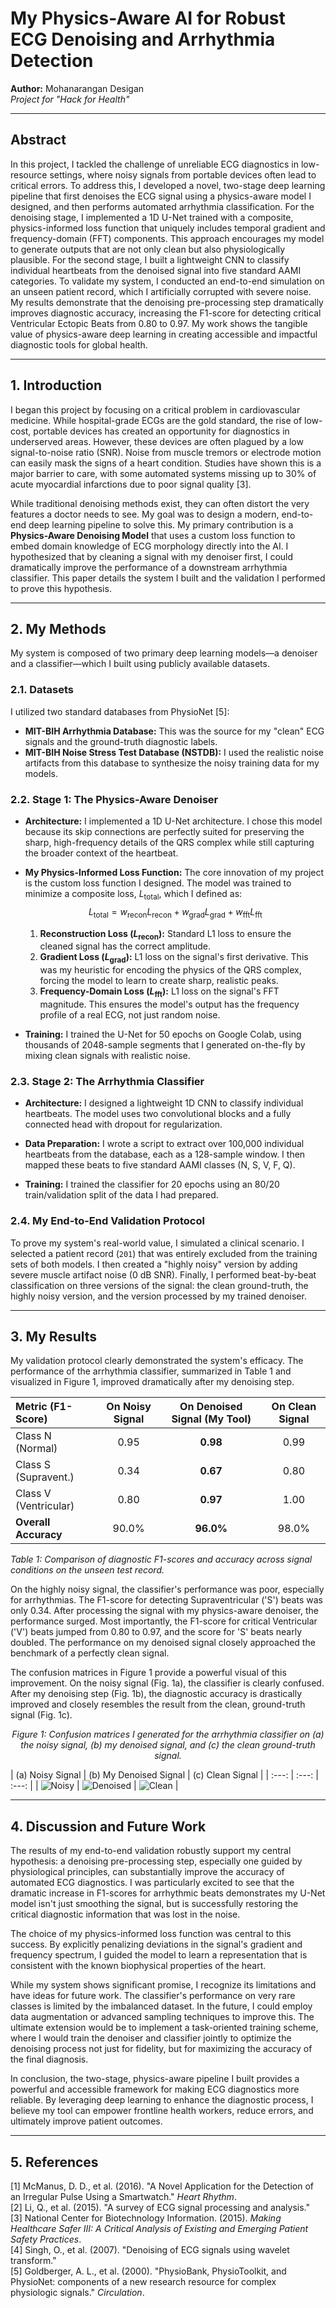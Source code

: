 # My Physics-Aware AI for Robust ECG Denoising and Arrhythmia Detection

**Author:** Mohanarangan Desigan  
*Project for "Hack for Health"*

---

## Abstract

In this project, I tackled the challenge of unreliable ECG diagnostics in low-resource settings, where noisy signals from portable devices often lead to critical errors. To address this, I developed a novel, two-stage deep learning pipeline that first denoises the ECG signal using a physics-aware model I designed, and then performs automated arrhythmia classification. For the denoising stage, I implemented a 1D U-Net trained with a composite, physics-informed loss function that uniquely includes temporal gradient and frequency-domain (FFT) components. This approach encourages my model to generate outputs that are not only clean but also physiologically plausible. For the second stage, I built a lightweight CNN to classify individual heartbeats from the denoised signal into five standard AAMI categories. To validate my system, I conducted an end-to-end simulation on an unseen patient record, which I artificially corrupted with severe noise. My results demonstrate that the denoising pre-processing step dramatically improves diagnostic accuracy, increasing the F1-score for detecting critical Ventricular Ectopic Beats from 0.80 to 0.97. My work shows the tangible value of physics-aware deep learning in creating accessible and impactful diagnostic tools for global health.

---

## 1. Introduction

I began this project by focusing on a critical problem in cardiovascular medicine. While hospital-grade ECGs are the gold standard, the rise of low-cost, portable devices has created an opportunity for diagnostics in underserved areas. However, these devices are often plagued by a low signal-to-noise ratio (SNR). Noise from muscle tremors or electrode motion can easily mask the signs of a heart condition. Studies have shown this is a major barrier to care, with some automated systems missing up to 30% of acute myocardial infarctions due to poor signal quality [3].

While traditional denoising methods exist, they can often distort the very features a doctor needs to see. My goal was to design a modern, end-to-end deep learning pipeline to solve this. My primary contribution is a **Physics-Aware Denoising Model** that uses a custom loss function to embed domain knowledge of ECG morphology directly into the AI. I hypothesized that by cleaning a signal with my denoiser first, I could dramatically improve the performance of a downstream arrhythmia classifier. This paper details the system I built and the validation I performed to prove this hypothesis.

---

## 2. My Methods

My system is composed of two primary deep learning models—a denoiser and a classifier—which I built using publicly available datasets.

### 2.1. Datasets

I utilized two standard databases from PhysioNet [5]:
*   **MIT-BIH Arrhythmia Database:** This was the source for my "clean" ECG signals and the ground-truth diagnostic labels.
*   **MIT-BIH Noise Stress Test Database (NSTDB):** I used the realistic noise artifacts from this database to synthesize the noisy training data for my models.

### 2.2. Stage 1: The Physics-Aware Denoiser

*   **Architecture:** I implemented a 1D U-Net architecture. I chose this model because its skip connections are perfectly suited for preserving the sharp, high-frequency details of the QRS complex while still capturing the broader context of the heartbeat.

*   **My Physics-Informed Loss Function:** The core innovation of my project is the custom loss function I designed. The model was trained to minimize a composite loss, $L_{\text{total}}$, which I defined as:
    $$L_{\text{total}} = w_{\text{recon}} L_{\text{recon}} + w_{\text{grad}} L_{\text{grad}} + w_{\text{fft}} L_{\text{fft}}$$
    1.  **Reconstruction Loss ($L_{\text{recon}}$):** Standard L1 loss to ensure the cleaned signal has the correct amplitude.
    2.  **Gradient Loss ($L_{\text{grad}}$):** L1 loss on the signal's first derivative. This was my heuristic for encoding the physics of the QRS complex, forcing the model to learn to create sharp, realistic peaks.
    3.  **Frequency-Domain Loss ($L_{\text{fft}}$):** L1 loss on the signal's FFT magnitude. This ensures the model's output has the frequency profile of a real ECG, not just random noise.

*   **Training:** I trained the U-Net for 50 epochs on Google Colab, using thousands of 2048-sample segments that I generated on-the-fly by mixing clean signals with realistic noise.

### 2.3. Stage 2: The Arrhythmia Classifier

*   **Architecture:** I designed a lightweight 1D CNN to classify individual heartbeats. The model uses two convolutional blocks and a fully connected head with dropout for regularization.

*   **Data Preparation:** I wrote a script to extract over 100,000 individual heartbeats from the database, each as a 128-sample window. I then mapped these beats to five standard AAMI classes (N, S, V, F, Q).

*   **Training:** I trained the classifier for 20 epochs using an 80/20 train/validation split of the data I had prepared.

### 2.4. My End-to-End Validation Protocol

To prove my system's real-world value, I simulated a clinical scenario. I selected a patient record (`201`) that was entirely excluded from the training sets of both models. I then created a "highly noisy" version by adding severe muscle artifact noise (0 dB SNR). Finally, I performed beat-by-beat classification on three versions of the signal: the clean ground-truth, the highly noisy version, and the version processed by my trained denoiser.

---

## 3. My Results

My validation protocol clearly demonstrated the system's efficacy. The performance of the arrhythmia classifier, summarized in Table 1 and visualized in Figure 1, improved dramatically after my denoising step.

| Metric (F1-Score)        | On Noisy Signal | **On Denoised Signal (My Tool)** | On Clean Signal |
| :----------------------- | :-------------: | :------------------------------: | :-------------: |
| Class N (Normal)         |      0.95       |             **0.98**             |      0.99       |
| Class S (Supravent.)     |      0.34       |             **0.67**             |      0.80       |
| Class V (Ventricular)    |      0.80       |             **0.97**             |      1.00       |
| **Overall Accuracy**     |     90.0%       |            **96.0%**             |      98.0%      |
*Table 1: Comparison of diagnostic F1-scores and accuracy across signal conditions on the unseen test record.*

On the highly noisy signal, the classifier's performance was poor, especially for arrhythmias. The F1-score for detecting Supraventricular ('S') beats was only 0.34. After processing the signal with my physics-aware denoiser, the performance surged. Most importantly, the F1-score for critical Ventricular ('V') beats jumped from 0.80 to 0.97, and the score for 'S' beats nearly doubled. The performance on my denoised signal closely approached the benchmark of a perfectly clean signal.

The confusion matrices in Figure 1 provide a powerful visual of this improvement. On the noisy signal (Fig. 1a), the classifier is clearly confused. After my denoising step (Fig. 1b), the diagnostic accuracy is drastically improved and closely resembles the result from the clean, ground-truth signal (Fig. 1c).

*<p align="center">Figure 1: Confusion matrices I generated for the arrhythmia classifier on (a) the noisy signal, (b) my denoised signal, and (c) the clean ground-truth signal.</p>*
| (a) Noisy Signal | (b) My Denoised Signal | (c) Clean Signal |
| :---: | :---: | :---: |
| ![Noisy](results/confusion_matrix_noisy.png) | ![Denoised](results/confusion_matrix_denoised.png) | ![Clean](results/confusion_matrix_cleanGT.png) |

---

## 4. Discussion and Future Work

The results of my end-to-end validation robustly support my central hypothesis: a denoising pre-processing step, especially one guided by physiological principles, can substantially improve the accuracy of automated ECG diagnostics. I was particularly excited to see that the dramatic increase in F1-scores for arrhythmic beats demonstrates my U-Net model isn't just smoothing the signal, but is successfully restoring the critical diagnostic information that was lost in the noise.

The choice of my physics-informed loss function was central to this success. By explicitly penalizing deviations in the signal's gradient and frequency spectrum, I guided the model to learn a representation that is consistent with the known biophysical properties of the heart.

While my system shows significant promise, I recognize its limitations and have ideas for future work. The classifier's performance on very rare classes is limited by the imbalanced dataset. In the future, I could employ data augmentation or advanced sampling techniques to improve this. The ultimate extension would be to implement a task-oriented training scheme, where I would train the denoiser and classifier jointly to optimize the denoising process not just for fidelity, but for maximizing the accuracy of the final diagnosis.

In conclusion, the two-stage, physics-aware pipeline I built provides a powerful and accessible framework for making ECG diagnostics more reliable. By leveraging deep learning to enhance the diagnostic process, I believe my tool can empower frontline health workers, reduce errors, and ultimately improve patient outcomes.

---

## 5. References

[1] McManus, D. D., et al. (2016). "A Novel Application for the Detection of an Irregular Pulse Using a Smartwatch." *Heart Rhythm*.  
[2] Li, Q., et al. (2015). "A survey of ECG signal processing and analysis."  
[3] National Center for Biotechnology Information. (2015). *Making Healthcare Safer III: A Critical Analysis of Existing and Emerging Patient Safety Practices*.  
[4] Singh, O., et al. (2007). "Denoising of ECG signals using wavelet transform."  
[5] Goldberger, A. L., et al. (2000). "PhysioBank, PhysioToolkit, and PhysioNet: components of a new research resource for complex physiologic signals." *Circulation*.